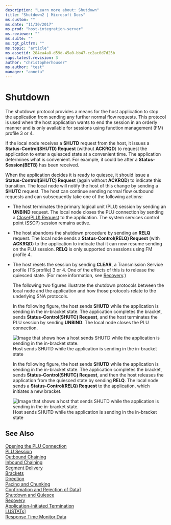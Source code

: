 ```yaml
---
description: "Learn more about: Shutdown"
title: "Shutdown2 | Microsoft Docs"
ms.custom: ""
ms.date: "11/30/2017"
ms.prod: "host-integration-server"
ms.reviewer: ""
ms.suite: ""
ms.tgt_pltfrm: ""
ms.topic: "article"
ms.assetid: 284ea4a8-d59d-45a0-bb47-cc2ac0d7d25b
caps.latest.revision: 3
author: "christopherhouser"
ms.author: "test"
manager: "anneta"
---
```

# Shutdown
The shutdown protocol provides a means for the host application to stop the application from sending any further normal flow requests. This protocol is used when the host application wants to end the session in an orderly manner and is only available for sessions using function management (FM) profile 3 or 4.  
  
 If the local node receives a **SHUTD** request from the host, it issues a **Status-Control(SHUTD) Request** (without **ACKRQD**) to request the application to enter a quiesced state at a convenient time. The application determines what is convenient. For example, it could be after a **Status-Session(BETB)** has been received.  
  
 When the application decides it is ready to quiesce, it should issue a **Status-Control(SHUTC) Request** (again without **ACKRQD**) to indicate this transition. The local node will notify the host of this change by sending a **SHUTC** request. The host can continue sending normal flow outbound requests and can subsequently take one of the following actions:  
  
- The host terminates the primary logical unit (PLU) session by sending an **UNBIND** request. The local node closes the PLU connection by sending a [Close(PLU) Request](./close-plu-request2.md) to the application. The system services control point (SSCP) session remains active.  
  
- The host abandons the shutdown procedure by sending an **RELQ** request. The local node sends a **Status-Control(RELQ) Request** (with **ACKRQD**) to the application to indicate that it can now resume sending on the PLU session. **RELQ** is only supported on sessions using FM profile 4.  
  
- The host resets the session by sending **CLEAR**, a Transmission Service profile (TS profile) 3 or 4. One of the effects of this is to release the quiesced state. (For more information, see [Recovery](../core/recovery1.md).)  
  
  The following two figures illustrate the shutdown protocols between the local node and the application and how those protocols relate to the underlying SNA protocols.  
  
  In the following figure, the host sends **SHUTD** while the application is sending in the in-bracket state. The application completes the bracket, sends **Status-Control(SHUTC) Request**, and the host terminates the PLU session by sending **UNBIND**. The local node closes the PLU connection.  
  
  ![Image that shows how a host sends SHUTD while the application is sending in the in-bracket state.](../core/media/32703r.gif "32703r")  
  Host sends SHUTD while the application is sending in the in-bracket state  
  
  In the following figure, the host sends **SHUTD** while the application is sending in the in-bracket state. The application completes the bracket, sends **Status-Control(SHUTC) Request**, and then the host releases the application from the quiesced state by sending **RELQ**. The local node sends a **Status-Control(RELQ) Request** to the application, which initiates a new bracket.  
  
  ![Image that shows a host that sends SHUTD while the application is sending in the in-bracket state.](../core/media/32703ra.gif "32703ra")  
  Host sends SHUTD while the application is sending in the in-bracket state  
  
## See Also  
 [Opening the PLU Connection](../core/opening-the-plu-connection1.md)   
 [PLU Session](../core/plu-session2.md)   
 [Outbound Chaining](../core/outbound-chaining2.md)   
 [Inbound Chaining](../core/inbound-chaining1.md)   
 [Segment Delivery](../core/segment-delivery1.md)   
 [Brackets](../core/brackets1.md)   
 [Direction](../core/direction1.md)   
 [Pacing and Chunking](../core/pacing-and-chunking1.md)   
 [Confirmation and Rejection of Data\]](../core/confirmation-and-rejection-of-data]1.md)   
 [Shutdown and Quiesce](../core/shutdown-and-quiesce1.md)   
 [Recovery](../core/recovery1.md)   
 [Application-Initiated Termination](../core/application-initiated-termination1.md)   
 [LUSTATs\]](../core/lustats]1.md)   
 [Response Time Monitor Data](../core/response-time-monitor-data1.md)
